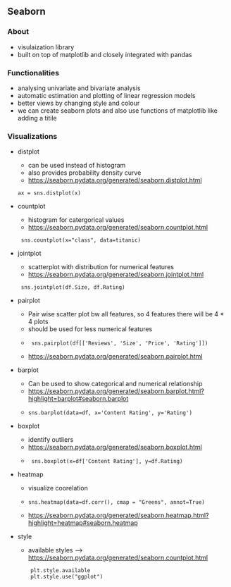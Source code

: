 ## Seaborn

### About
- visulaization library
- built on top of matplotlib and closely integrated with pandas

### Functionalities
- analysing univariate and bivariate analysis
- automatic estimation and plotting of linear regression models
- better views by changing style and colour
- we can create seaborn plots and also use functions of matplotlib like adding a titile

### Visualizations
- distplot
    - can be used instead of histogram
    - also provides probability density curve
    - https://seaborn.pydata.org/generated/seaborn.distplot.html
    ```buildoutcfg
    ax = sns.distplot(x)
    ```
- countplot
    - histogram for catergorical values
    - https://seaborn.pydata.org/generated/seaborn.countplot.html
    ```buildoutcfg
     sns.countplot(x="class", data=titanic)
    ```
  
- jointplot
  - scatterplot with distribution for numerical features
  - https://seaborn.pydata.org/generated/seaborn.jointplot.html
  ```buildoutcfg
   sns.jointplot(df.Size, df.Rating)
  ```
- pairplot
  - Pair wise scatter plot bw all features, so 4 features there will be 4 * 4 plots
  - should be used for less numerical features
  - ```buildoutcfg
     sns.pairplot(df[['Reviews', 'Size', 'Price', 'Rating']])
    ```
  - https://seaborn.pydata.org/generated/seaborn.pairplot.html

- barplot
  - Can be used to show categorical and numerical relationship
  - https://seaborn.pydata.org/generated/seaborn.barplot.html?highlight=barplot#seaborn.barplot  
  - ```
    sns.barplot(data=df, x='Content Rating', y='Rating')
    ```

- boxplot
  - identify outliers
  - https://seaborn.pydata.org/generated/seaborn.boxplot.html
  - ```
     sns.boxplot(x=df['Content Rating'], y=df.Rating)
    ```
- heatmap
  - visualize coorelation
  - ```
    sns.heatmap(data=df.corr(), cmap = "Greens", annot=True)
    ```
  - https://seaborn.pydata.org/generated/seaborn.heatmap.html?highlight=heatmap#seaborn.heatmap

- style
    - available styles --> https://seaborn.pydata.org/generated/seaborn.countplot.html
    ```
        plt.style.available
        plt.style.use("ggplot")  
    ```